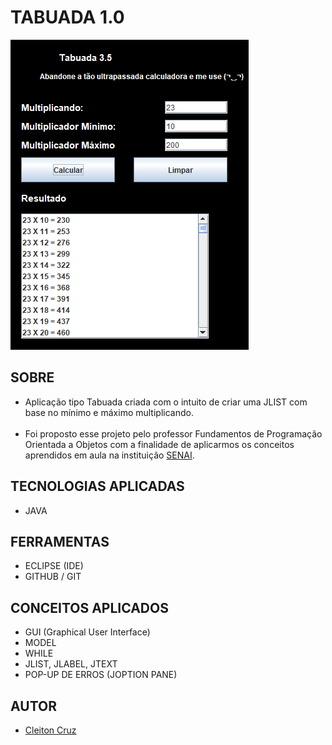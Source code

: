 # **TABUADA 1.0**

![](./img/screenshot.png)


## **SOBRE**
- Aplicação tipo Tabuada criada com o intuito de criar uma JLIST com base no mínimo e máximo multiplicando.
  <br><br>
- Foi proposto esse projeto pelo professor Fundamentos de Programação Orientada a Objetos com a finalidade de aplicarmos os conceitos aprendidos em aula na instituição [SENAI](https://jandira.sp.senai.br/).

## **TECNOLOGIAS APLICADAS**
- JAVA

## **FERRAMENTAS**
- ECLIPSE (IDE)
- GITHUB / GIT



## **CONCEITOS APLICADOS**
- GUI (Graphical User Interface)
- MODEL
- WHILE
- JLIST, JLABEL, JTEXT
- POP-UP DE ERROS (JOPTION PANE)

## **AUTOR**
- [Cleiton Cruz](https://github.com/cotilen)
